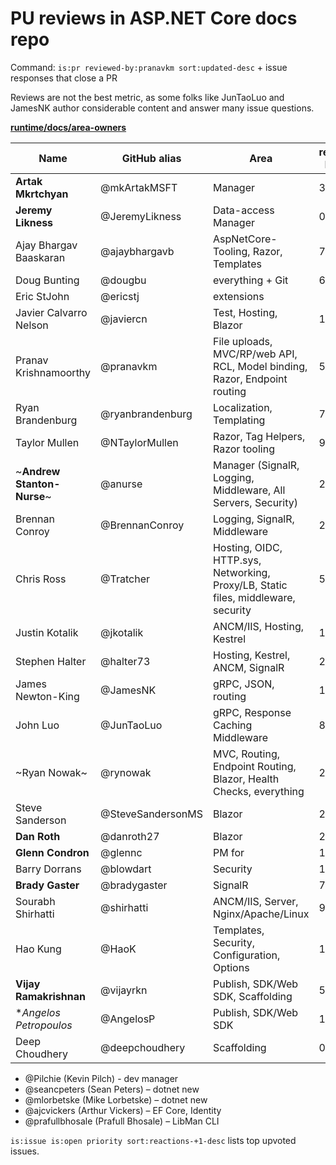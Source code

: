 #  PU reviews in ASP.NET Core docs repo

Command: `is:pr reviewed-by:pranavkm sort:updated-desc` + issue responses that close a PR

Reviews are not the best metric, as some folks like JunTaoLuo and JamesNK author considerable content and answer many issue questions.

[**runtime/docs/area-owners**](https://github.com/dotnet/runtime/blob/master/docs/area-owners.md)

| Name | GitHub alias | Area | reviewed-by:them |
| ---- | -------------| ---- | -------------- |
| **Artak Mkrtchyan** | @mkArtakMSFT | Manager | 3 |
| **Jeremy Likness** | @JeremyLikness | Data-access Manager | 0 |
| Ajay Bhargav Baaskaran | @ajaybhargavb | AspNetCore-Tooling, Razor, Templates | 7 |
| Doug Bunting | @dougbu | everything + Git |	6 |
| Eric StJohn | @ericstj | extensions |	 |
| Javier Calvarro Nelson |	@javiercn | Test, Hosting, Blazor |	10 |
| Pranav Krishnamoorthy | @pranavkm	| File uploads, MVC/RP/web API, RCL, Model binding, Razor, Endpoint routing |	51 |
| Ryan Brandenburg | @ryanbrandenburg |	Localization, Templating | 7 |
| Taylor Mullen	| @NTaylorMullen | Razor, Tag Helpers, Razor tooling | 9 |
| ~**Andrew Stanton-Nurse**~ | @anurse | Manager (SignalR, Logging, Middleware, All Servers, Security) | 24 |
| Brennan Conroy | @BrennanConroy | Logging, SignalR, Middleware |	26 |
| Chris Ross | @Tratcher | Hosting, OIDC, HTTP.sys, Networking, Proxy/LB, Static files, middleware, security | 53 |
| Justin Kotalik | @jkotalik | ANCM/IIS, Hosting, Kestrel | 13 |
| Stephen Halter | @halter73 | Hosting, Kestrel, ANCM, SignalR | 23 |
| James Newton-King | @JamesNK | gRPC, JSON, routing | 19 |
| John Luo | @JunTaoLuo | gRPC, Response Caching Middleware | 8 |
| ~Ryan Nowak~ | @rynowak | MVC, Routing, Endpoint Routing, Blazor, Health Checks, everything | 2 |
| Steve Sanderson | @SteveSandersonMS  | Blazor | 2 |
| **Dan Roth** | @danroth27 | Blazor | 26 |
| **Glenn Condron** | @glennc | PM for  | 1 |
| Barry Dorrans | @blowdart | Security | 18 |
| **Brady Gaster** | @bradygaster | SignalR | 7 |
| Sourabh Shirhatti | @shirhatti | ANCM/IIS, Server, Nginx/Apache/Linux | 9 |
| Hao Kung | @HaoK  | Templates, Security, Configuration, Options | 19 |
| **Vijay Ramakrishnan**| @vijayrkn | Publish, SDK/Web SDK, Scaffolding | 5 |
| **Angelos Petropoulos*| @AngelosP | Publish, SDK/Web SDK | 1 |
| Deep Choudhery | @deepchoudhery | Scaffolding | 0 |

* @Pilchie (Kevin Pilch) - dev manager
* @seancpeters (Sean Peters) – dotnet new
* @mlorbetske (Mike Lorbetske) – dotnet new
* @ajcvickers (Arthur Vickers) – EF Core, Identity
* @prafullbhosale (Prafull Bhosale) – LibMan CLI
  
`is:issue is:open priority sort:reactions-+1-desc` lists top upvoted issues.

